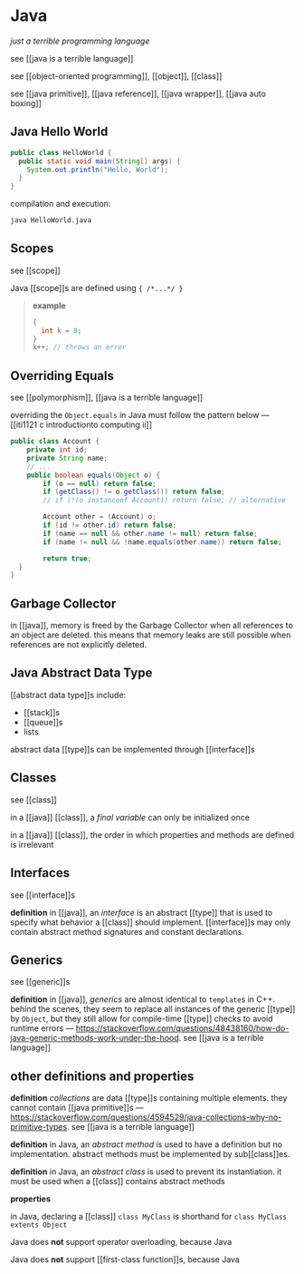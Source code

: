 # Java

_just a terrible programming language_

see [[java is a terrible language]]

see [[object-oriented programming]], [[object]], [[class]]

see [[java primitive]], [[java reference]], [[java wrapper]], [[java auto boxing]]

## Java Hello World

```java
public class HelloWorld {
  public static void main(String[] args) {
    System.out.println("Hello, World");
  }
}
```

compilation and execution:

```bash
java HelloWorld.java
```

## Scopes

see [[scope]]

Java [[scope]]s are defined using `{ /*...*/ }`

> **example**
>
> ```java
> {
>   int k = 0;
> }
> k++; // throws an error
> ```

## Overriding Equals

see [[polymorphism]], [[java is a terrible language]]

overriding the `Object.equals` in Java must follow the pattern below &mdash; [[iti1121 c introductionto computing ii]]

```java
public class Account {
	private int id;
	private String name;
	// ...
	public boolean equals(Object o) {
		if (o == null) return false;
		if (getClass() != o.getClass()) return false;
		// if (!(o instanceof Account)) return false; // alternative

		Account other = (Account) o;
		if (id != other.id) return false;
		if (name == null && other.name != null) return false;
		if (name != null && !name.equals(other.name)) return false;

		return true;
  }
}
```

## Garbage Collector

in [[java]], memory is freed by the Garbage Collector when all references to an object are deleted. this means that memory leaks are still possible when references are not explicitly deleted.

## Java Abstract Data Type

[[abstract data type]]s include:

- [[stack]]s
- [[queue]]s
- lists

abstract data [[type]]s can be implemented through [[interface]]s

## Classes

see [[class]]

in a [[java]] [[class]], a _final variable_ can only be initialized once

in a [[java]] [[class]], the order in which properties and methods are defined is irrelevant

## Interfaces

see [[interface]]s

**definition** in [[java]], an _interface_ is an abstract [[type]] that is used to specify what behavior a [[class]] should implement. [[interface]]s may only contain abstract method signatures and constant declarations.

## Generics

see [[generic]]s

**definition** in [[java]], _generics_ are almost identical to `template`s in C++. behind the scenes, they seem to replace all instances of the generic [[type]] by `Object`, but they still allow for compile-time [[type]] checks to avoid runtime errors &mdash; <https://stackoverflow.com/questions/48438160/how-do-java-generic-methods-work-under-the-hood>. see [[java is a terrible language]]

## other definitions and properties

**definition** _collections_ are data [[type]]s containing multiple elements. they cannot contain [[java primitive]]s &mdash; <https://stackoverflow.com/questions/4594529/java-collections-why-no-primitive-types>. see [[java is a terrible language]]

**definition** in Java, an _abstract method_ is used to have a definition but no implementation. abstract methods must be implemented by sub[[class]]es.

**definition** in Java, an _abstract class_ is used to prevent its instantiation. it must be used when a [[class]] contains abstract methods

**properties**

in Java, declaring a [[class]] `class MyClass` is shorthand for `class MyClass extents Object`

Java does **not** support operator overloading, because Java

Java does **not** support [[first-class function]]s, because Java
